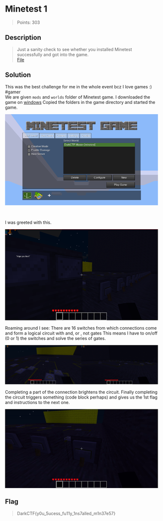 # Minetest 1
> Points: 303

## Description
>Just a sanity check to see whether you installed Minetest successfully and got into the game.<br>
[File](https://mega.nz/file/zxlhlAYL#1SbgYkhBMHqyeCWNNHNIASAxanpEMLi2CGxHjRod4k8)

## Solution
This was the best challenge for me in the whole event bcz I love games :) #gamer<br>
We are given `mods` and `worlds` folder of Minetest game. I downloaded the game on [windows](https://www.minetest.net/downloads/)
Copied the folders in the game directory and started the game. 
<p align="center"><img src = "game.png" height="300" width="550"></p><br>

I was greeted with this.

<p align="center"><img src = "Screenshot_1.png" height="300" width="587"></p>

Roaming around I see: There are 16 switches from which connections come and form a logical circuit with and, or , not gates
This means I have to on/off (0 or 1) the switches and solve the series of gates.

![](image.png)

Completing a part of the connection brightens the circuit.
Finally completing the circuit triggers something (code block perhaps) and gives us the 1st flag and instructions to the next one.<br>
<p align="center"><img src="trigger.gif"></p>

## Flag
>DarkCTF{y0u_5ucess_fu11y_1ns7alled_m1n37e57}
